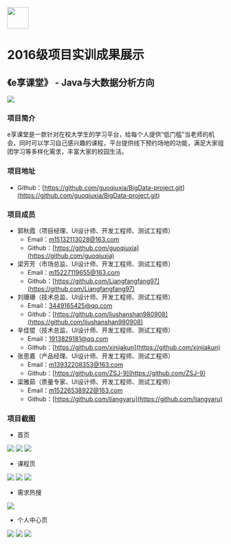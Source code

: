 <img src="../../../image/logo.png"  height="50" />

# 2016级项目实训成果展示 

## 《e享课堂》 - Java与大数据分析方向

<img src="./image/logo.png"/>

### 项目简介

e享课堂是一款针对在校大学生的学习平台，给每个人提供“低门槛”当老师的机会，同时可以学习自己感兴趣的课程，平台提供线下预约场地的功能，满足大家组团学习等多样化需求，丰富大家的校园生活。

### 项目地址

- Github：[https://github.com/guoqiuxia/BigData-project.git](https://github.com/guoqiuxia/BigData-project.git)

### 项目成员

- 郭秋霞（项目经理、UI设计师、开发工程师、测试工程师）
  - Email：[m15132113028@163.com](mailto:m15132113028@163.com) 
  - Github：[https://github.com/guoqiuxia](https://github.com/guoqiuxia)
- 梁芳芳（市场总监、UI设计师、开发工程师、测试工程师）
  - Email：[m15227119655@163.com](mailto:m15227119655@163.com)
  - Github：[https://github.com/Liangfangfang97](https://github.com/Liangfangfang97)
- 刘珊珊（技术总监、UI设计师、开发工程师、测试工程师）
  - Email：[3449165425@qq.com](mailto:3449165425@qq.com)
  - Github：[https://github.com/liushanshan980908](https://github.com/liushanshan980908)
- 辛佳锟（技术总监、UI设计师、开发工程师、测试工程师）
  - Email：[1913829181@qq.com](mailto:1913829181@qq.com)
  - Github：[https://github.com/xinjiakun](https://github.com/xinjiakun)
- 张思嘉（产品经理、UI设计师、开发工程师、测试工程师）
  - Email：[m13932208353@163.com](mailto:2396515252@qq.com)
  - Github：[https://github.com/ZSJ-9](https://github.com/ZSJ-9)
- 梁雅茹（质量专家、UI设计师、开发工程师、测试工程师）
  - Email：[m15226538922@163.com](mailto:m15226538922@163.com)
  - Github：[https://github.com/liangyaru](https://github.com/liangyaru)

### 项目截图

- 首页

<img src="./image/登录页面.png"/>
<img src="./image/注册页面.png"/>
<img src="./image/推荐模块.png"/>

- 课程页

<img src="./image/全部课程页.png"/>
<img src="./image/课程评论页.png"/>
<img src="./image/课程详情页.png"/>

- 需求热搜

<img src="./image/需求热搜页.png"/>

- 个人中心页

<img src="./image/个人信息展示页.png"/>
<img src="./image/零钱明细页面.png"/>
<img src="./image/视频上传页面 .png"/>
